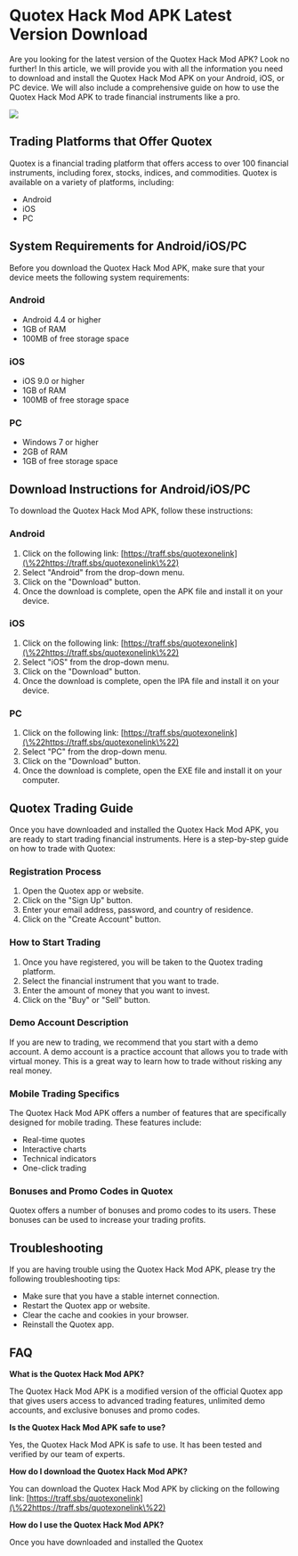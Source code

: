 # Quotex Hack Mod APK Latest Version Download

Are you looking for the latest version of the Quotex Hack Mod APK? Look
no further! In this article, we will provide you with all the
information you need to download and install the Quotex Hack Mod APK on
your Android, iOS, or PC device. We will also include a comprehensive
guide on how to use the Quotex Hack Mod APK to trade financial
instruments like a pro.

[![](https://static.quotex.io/files/5_en/300_250.jpg)](https://traff.sbs/brokerqxsignupf)

## Trading Platforms that Offer Quotex

Quotex is a financial trading platform that offers access to over 100
financial instruments, including forex, stocks, indices, and
commodities. Quotex is available on a variety of platforms, including:

-   Android
-   iOS
-   PC

## System Requirements for Android/iOS/PC

Before you download the Quotex Hack Mod APK, make sure that your device
meets the following system requirements:

### Android

-   Android 4.4 or higher
-   1GB of RAM
-   100MB of free storage space

### iOS

-   iOS 9.0 or higher
-   1GB of RAM
-   100MB of free storage space

### PC

-   Windows 7 or higher
-   2GB of RAM
-   1GB of free storage space

## Download Instructions for Android/iOS/PC

To download the Quotex Hack Mod APK, follow these instructions:

### Android

1.  Click on the following link:
    [https://traff.sbs/quotexonelink](\%22https://traff.sbs/quotexonelink\%22)
2.  Select "Android" from the drop-down menu.
3.  Click on the "Download" button.
4.  Once the download is complete, open the APK file and install it on
    your device.

### iOS

1.  Click on the following link:
    [https://traff.sbs/quotexonelink](\%22https://traff.sbs/quotexonelink\%22)
2.  Select "iOS" from the drop-down menu.
3.  Click on the "Download" button.
4.  Once the download is complete, open the IPA file and install it on
    your device.

### PC

1.  Click on the following link:
    [https://traff.sbs/quotexonelink](\%22https://traff.sbs/quotexonelink\%22)
2.  Select "PC" from the drop-down menu.
3.  Click on the "Download" button.
4.  Once the download is complete, open the EXE file and install it on
    your computer.

## Quotex Trading Guide

Once you have downloaded and installed the Quotex Hack Mod APK, you are
ready to start trading financial instruments. Here is a step-by-step
guide on how to trade with Quotex:

### Registration Process

1.  Open the Quotex app or website.
2.  Click on the "Sign Up" button.
3.  Enter your email address, password, and country of residence.
4.  Click on the "Create Account" button.

### How to Start Trading

1.  Once you have registered, you will be taken to the Quotex trading
    platform.
2.  Select the financial instrument that you want to trade.
3.  Enter the amount of money that you want to invest.
4.  Click on the "Buy" or "Sell" button.

### Demo Account Description

If you are new to trading, we recommend that you start with a demo
account. A demo account is a practice account that allows you to trade
with virtual money. This is a great way to learn how to trade without
risking any real money.

### Mobile Trading Specifics

The Quotex Hack Mod APK offers a number of features that are
specifically designed for mobile trading. These features include:

-   Real-time quotes
-   Interactive charts
-   Technical indicators
-   One-click trading

### Bonuses and Promo Codes in Quotex

Quotex offers a number of bonuses and promo codes to its users. These
bonuses can be used to increase your trading profits.

## Troubleshooting

If you are having trouble using the Quotex Hack Mod APK, please try the
following troubleshooting tips:

-   Make sure that you have a stable internet connection.
-   Restart the Quotex app or website.
-   Clear the cache and cookies in your browser.
-   Reinstall the Quotex app.

## FAQ

**What is the Quotex Hack Mod APK?**

The Quotex Hack Mod APK is a modified version of the official Quotex app
that gives users access to advanced trading features, unlimited demo
accounts, and exclusive bonuses and promo codes.

**Is the Quotex Hack Mod APK safe to use?**

Yes, the Quotex Hack Mod APK is safe to use. It has been tested and
verified by our team of experts.

**How do I download the Quotex Hack Mod APK?**

You can download the Quotex Hack Mod APK by clicking on the following
link:
[https://traff.sbs/quotexonelink](\%22https://traff.sbs/quotexonelink\%22)

**How do I use the Quotex Hack Mod APK?**

Once you have downloaded and installed the Quotex

